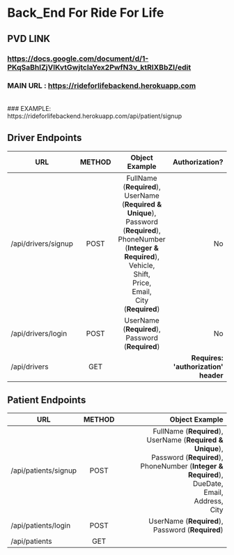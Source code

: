 # Back_End For Ride For Life

## PVD LINK

### https://docs.google.com/document/d/1-PKqSaBhlZjVlKvtGwjtclaYex2PwfN3v_ktRlXBbZI/edit

### MAIN URL : https://rideforlifebackend.herokuapp.com 
<br/>
### EXAMPLE: https://rideforlifebackend.herokuapp.com/api/patient/signup

## Driver Endpoints
| URL  | METHOD | Object Example | Authorization? |
| ---- | :----: | :---------------: |  ---------------: |
| /api/drivers/signup |  POST  |  FullName (<strong>Required</strong>),<br/> UserName (<strong>Required & Unique</strong>),<br/> Password (<strong>Required</strong>), <br/> PhoneNumber (<strong>Integer & Required</strong>),<br/> Vehicle,<br/> Shift,<br/> Price,<br/> Email, <br/> City (<strong>Required</strong>)       | No |
| /api/drivers/login |  POST  |     UserName (<strong>Required</strong>), <br/> Password (<strong>Required</strong>)            | No |
| /api/drivers |  GET  |               | <strong> Requires: 'authorization' header</strong>|

## Patient Endpoints
| URL  | METHOD | Object Example |
| ---- | :----: | ---------------: |
| /api/patients/signup |  POST  |  FullName (<strong>Required</strong>),<br/> UserName (<strong>Required & Unique</strong>),<br/> Password (<strong>Required</strong>), <br/> PhoneNumber (<strong>Integer & Required</strong>),<br/> DueDate,<br/> Email,<br/> Address,<br/> City       | No |
| /api/patients/login |  POST  |     UserName (<strong>Required</strong>), <br/> Password (<strong>Required</strong>)             | No |
| /api/patients |  GET  |               | <strong> Requires: 'authorization' header</strong>|
